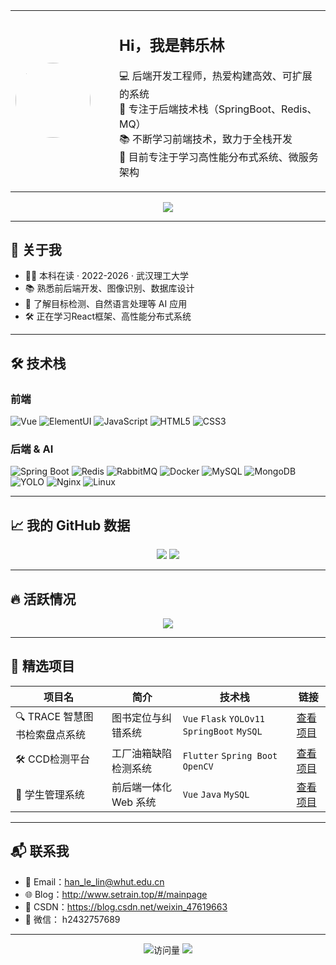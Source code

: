 <table>
  <tr>
    <td width="150">
      <img src="http://www.setrain.top/avatars/hanlelin.jpg" width="120" style="border-radius: 50%;" />
    </td>
    <td>
      <h2>Hi，我是韩乐林</h2>
      <p>
        💻 后端开发工程师，热爱构建高效、可扩展的系统 <br/>
        🌱 专注于后端技术栈（SpringBoot、Redis、MQ）<br/>
        📚 不断学习前端技术，致力于全栈开发 <br/>
        🎯 目前专注于学习高性能分布式系统、微服务架构
      </p>
    </td>
  </tr>
</table>

<div align="center">
  <img src="https://readme-typing-svg.herokuapp.com/?lines=后端开发者;全栈开发者;致力于开发高效系统&center=true&width=600&height=45">
</div>

---

## 🚀 关于我

- 🧑‍🎓 本科在读 · 2022-2026 · 武汉理工大学
- 📚 熟悉前后端开发、图像识别、数据库设计
- 🧠 了解目标检测、自然语言处理等 AI 应用
- 🛠️ 正在学习React框架、高性能分布式系统

---

## 🛠 技术栈

### 前端

![Vue](https://img.shields.io/badge/Vue-4FC08D?style=flat-square&logo=vue.js&logoColor=white) ![ElementUI](https://img.shields.io/badge/ElementUI-409EFF?style=flat-square&logo=element&logoColor=white) ![JavaScript](https://img.shields.io/badge/JavaScript-F7DF1E?style=flat-square&logo=javascript&logoColor=black) ![HTML5](https://img.shields.io/badge/HTML5-E34F26?style=flat-square&logo=html5&logoColor=white) ![CSS3](https://img.shields.io/badge/CSS3-1572B6?style=flat-square&logo=css3&logoColor=white)

### 后端 & AI

![Spring Boot](https://img.shields.io/badge/SpringBoot-6DB33F?style=flat-square&logo=spring-boot&logoColor=white) ![Redis](https://img.shields.io/badge/Redis-DC382D?style=flat-square&logo=redis&logoColor=white) ![RabbitMQ](https://img.shields.io/badge/RabbitMQ-FF6600?style=flat-square&logo=rabbitmq&logoColor=white) ![Docker](https://img.shields.io/badge/Docker-2496ED?style=flat-square&logo=docker&logoColor=white) ![MySQL](https://img.shields.io/badge/MySQL-4479A1?style=flat-square&logo=mysql&logoColor=white) ![MongoDB](https://img.shields.io/badge/MongoDB-47A248?style=flat-square&logo=mongodb&logoColor=white) ![YOLO](https://img.shields.io/badge/YOLO-v9/v10/v11-important?style=flat-square&logo=github) ![Nginx](https://img.shields.io/badge/Nginx-009639?style=flat-square&logo=nginx&logoColor=white) ![Linux](https://img.shields.io/badge/Linux-FCC624?style=flat-square&logo=linux&logoColor=black)

---

## 📈 我的 GitHub 数据

<div align="center">
  <img src="https://github-readme-stats.vercel.app/api?username=2Stephen&show_icons=true&theme=vue&count_private=true&hide_title=true" />
  <img src="https://github-readme-stats.vercel.app/api/top-langs/?username=2Stephen&layout=compact&theme=vue&hide=html,css,javaScript,ts&langs_count=6" />
</div>


---

## 🔥 活跃情况

<div align="center">
  <img src="https://github-readme-streak-stats.herokuapp.com/?user=2Stephen&theme=vue" />
</div>


---

## 📌 精选项目

| 项目名 | 简介 | 技术栈 | 链接 |
|--------|------|--------|------|
| 🔍 TRACE 智慧图书检索盘点系统 | 图书定位与纠错系统 | `Vue` `Flask` `YOLOv11` `SpringBoot` `MySQL` | [查看项目](https://github.com/2Stephen/TRACE_1.0) |
| 🛠️ CCD检测平台 | 工厂油箱缺陷检测系统 | `Flutter` `Spring Boot` `OpenCV` | [查看项目](https://github.com/zhangsan123/CCD-Platform) |
| 🏫 学生管理系统 | 前后端一体化 Web 系统 | `Vue` `Java` `MySQL` | [查看项目](https://github.com/zhangsan123/StudentManager) |

---

## 📬 联系我

- 📧 Email：han_le_lin@whut.edu.cn
- 🌐 Blog：http://www.setrain.top/#/mainpage
- 🧠 CSDN：https://blog.csdn.net/weixin_47619663
- 💬 微信： h2432757689

---

<p align="center">
  <img src="https://komarev.com/ghpvc/?username=2Stephen&style=flat-square&color=green" alt="访问量"/>
  <img src="https://badges.pufler.dev/visits/2Stephen/2Stephen?logo=github" />
</p>


